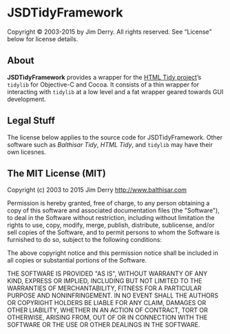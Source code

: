 JSDTidyFramework
================

Copyright © 2003-2015 by Jim Derry. All rights reserved.
See “License” below for license details.


About
-----

**JSDTidyFramework** provides a wrapper for the [HTML Tidy project][1]’s `tidylib` for
Objective-C and Cocoa. It consists of a thin wrapper for interacting with `tidylib` at a
low level and a fat wrapper geared towards GUI development.

[1]: http://www.html-tidy.org

Legal Stuff
-----------

The license below applies to the source code for JSDTidyFramework. Other software such as
_Balthisar Tidy_, _HTML Tidy_, and `tidylib` may have their own licesnes.

The MIT License (MIT)
---------------------

Copyright (c) 2003 to 2015 Jim Derry <http://www.balthisar.com>

Permission is hereby granted, free of charge, to any person obtaining a copy of this
software and associated documentation files (the "Software"), to deal in the Software
without restriction, including without limitation the rights to use, copy, modify, merge,
publish, distribute, sublicense, and/or sell copies of the Software, and to permit persons
to whom the Software is furnished to do so, subject to the following conditions:

The above copyright notice and this permission notice shall be included in all copies or
substantial portions of the Software.

THE SOFTWARE IS PROVIDED "AS IS", WITHOUT WARRANTY OF ANY KIND, EXPRESS OR IMPLIED,
INCLUDING BUT NOT LIMITED TO THE WARRANTIES OF MERCHANTABILITY, FITNESS FOR A PARTICULAR
PURPOSE AND NONINFRINGEMENT. IN NO EVENT SHALL THE AUTHORS OR COPYRIGHT HOLDERS BE LIABLE
FOR ANY CLAIM, DAMAGES OR OTHER LIABILITY, WHETHER IN AN ACTION OF CONTRACT, TORT OR
OTHERWISE, ARISING FROM, OUT OF OR IN CONNECTION WITH THE SOFTWARE OR THE USE OR OTHER
DEALINGS IN THE SOFTWARE.

